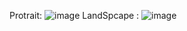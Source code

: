 Protrait: ![image](https://github.com/Zihadul-Islam-Fahim/flutter_assignments_livetest/assets/82943440/60e3ebeb-bd83-46b6-a7a0-8a95af55c202)
LandSpcape : ![image](https://github.com/Zihadul-Islam-Fahim/flutter_assignments_livetest/assets/82943440/cfb8ff09-bccb-48f6-aec9-ac9e12938df4)
